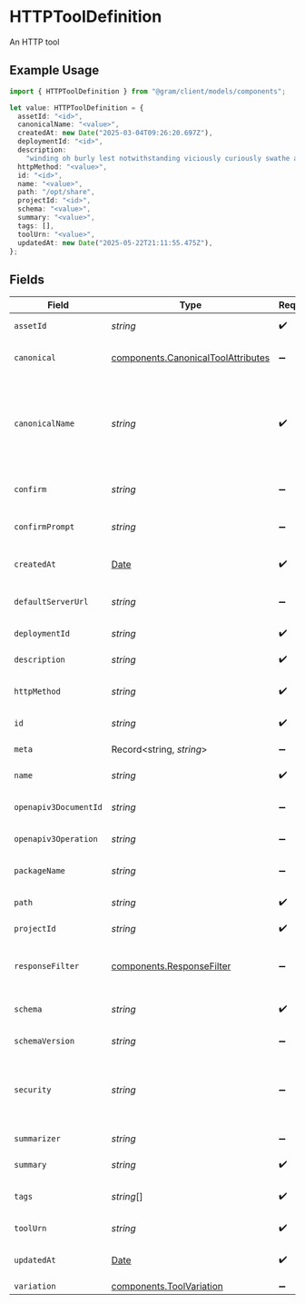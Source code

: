# HTTPToolDefinition

An HTTP tool

## Example Usage

```typescript
import { HTTPToolDefinition } from "@gram/client/models/components";

let value: HTTPToolDefinition = {
  assetId: "<id>",
  canonicalName: "<value>",
  createdAt: new Date("2025-03-04T09:26:20.697Z"),
  deploymentId: "<id>",
  description:
    "winding oh burly lest notwithstanding viciously curiously swathe a atop",
  httpMethod: "<value>",
  id: "<id>",
  name: "<value>",
  path: "/opt/share",
  projectId: "<id>",
  schema: "<value>",
  summary: "<value>",
  tags: [],
  toolUrn: "<value>",
  updatedAt: new Date("2025-05-22T21:11:55.475Z"),
};
```

## Fields

| Field                                                                                         | Type                                                                                          | Required                                                                                      | Description                                                                                   |
| --------------------------------------------------------------------------------------------- | --------------------------------------------------------------------------------------------- | --------------------------------------------------------------------------------------------- | --------------------------------------------------------------------------------------------- |
| `assetId`                                                                                     | *string*                                                                                      | :heavy_check_mark:                                                                            | The ID of the asset                                                                           |
| `canonical`                                                                                   | [components.CanonicalToolAttributes](../../models/components/canonicaltoolattributes.md)      | :heavy_minus_sign:                                                                            | The original details of a tool                                                                |
| `canonicalName`                                                                               | *string*                                                                                      | :heavy_check_mark:                                                                            | The canonical name of the tool. Will be the same as the name if there is no variation.        |
| `confirm`                                                                                     | *string*                                                                                      | :heavy_minus_sign:                                                                            | Confirmation mode for the tool                                                                |
| `confirmPrompt`                                                                               | *string*                                                                                      | :heavy_minus_sign:                                                                            | Prompt for the confirmation                                                                   |
| `createdAt`                                                                                   | [Date](https://developer.mozilla.org/en-US/docs/Web/JavaScript/Reference/Global_Objects/Date) | :heavy_check_mark:                                                                            | The creation date of the tool.                                                                |
| `defaultServerUrl`                                                                            | *string*                                                                                      | :heavy_minus_sign:                                                                            | The default server URL for the tool                                                           |
| `deploymentId`                                                                                | *string*                                                                                      | :heavy_check_mark:                                                                            | The ID of the deployment                                                                      |
| `description`                                                                                 | *string*                                                                                      | :heavy_check_mark:                                                                            | Description of the tool                                                                       |
| `httpMethod`                                                                                  | *string*                                                                                      | :heavy_check_mark:                                                                            | HTTP method for the request                                                                   |
| `id`                                                                                          | *string*                                                                                      | :heavy_check_mark:                                                                            | The ID of the tool                                                                            |
| `meta`                                                                                        | Record<string, *string*>                                                                      | :heavy_minus_sign:                                                                            | Meta tags for the tool                                                                        |
| `name`                                                                                        | *string*                                                                                      | :heavy_check_mark:                                                                            | The name of the tool                                                                          |
| `openapiv3DocumentId`                                                                         | *string*                                                                                      | :heavy_minus_sign:                                                                            | The ID of the OpenAPI v3 document                                                             |
| `openapiv3Operation`                                                                          | *string*                                                                                      | :heavy_minus_sign:                                                                            | OpenAPI v3 operation                                                                          |
| `packageName`                                                                                 | *string*                                                                                      | :heavy_minus_sign:                                                                            | The name of the source package                                                                |
| `path`                                                                                        | *string*                                                                                      | :heavy_check_mark:                                                                            | Path for the request                                                                          |
| `projectId`                                                                                   | *string*                                                                                      | :heavy_check_mark:                                                                            | The ID of the project                                                                         |
| `responseFilter`                                                                              | [components.ResponseFilter](../../models/components/responsefilter.md)                        | :heavy_minus_sign:                                                                            | Response filter metadata for the tool                                                         |
| `schema`                                                                                      | *string*                                                                                      | :heavy_check_mark:                                                                            | JSON schema for the request                                                                   |
| `schemaVersion`                                                                               | *string*                                                                                      | :heavy_minus_sign:                                                                            | Version of the schema                                                                         |
| `security`                                                                                    | *string*                                                                                      | :heavy_minus_sign:                                                                            | Security requirements for the underlying HTTP endpoint                                        |
| `summarizer`                                                                                  | *string*                                                                                      | :heavy_minus_sign:                                                                            | Summarizer for the tool                                                                       |
| `summary`                                                                                     | *string*                                                                                      | :heavy_check_mark:                                                                            | Summary of the tool                                                                           |
| `tags`                                                                                        | *string*[]                                                                                    | :heavy_check_mark:                                                                            | The tags list for this http tool                                                              |
| `toolUrn`                                                                                     | *string*                                                                                      | :heavy_check_mark:                                                                            | The URN of this tool                                                                          |
| `updatedAt`                                                                                   | [Date](https://developer.mozilla.org/en-US/docs/Web/JavaScript/Reference/Global_Objects/Date) | :heavy_check_mark:                                                                            | The last update date of the tool.                                                             |
| `variation`                                                                                   | [components.ToolVariation](../../models/components/toolvariation.md)                          | :heavy_minus_sign:                                                                            | N/A                                                                                           |